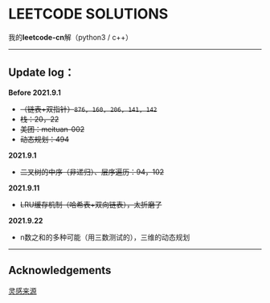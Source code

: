# LEETCODE SOLUTIONS 

我的**leetcode-cn**解（python3 / c++）

------

## Update log：

**Before 2021.9.1**

+ ~~（链表+双指针）`876, 160, 206, 141, 142`~~
+ ~~栈：20，22~~
+ ~~美团：meituan-002~~
+ ~~动态规划：494~~

**2021.9.1**

+ ~~二叉树的中序（非递归）、层序遍历：94，102~~

**2021.9.11**

+ ~~LRU缓存机制（哈希表+双向链表），太折磨了~~

**2021.9.22**

+ n数之和的多种可能（用三数测试的），三维的动态规划

-------

## Acknowledgements

[灵感来源](https://github.com/buaa-websec/.leetcode)

